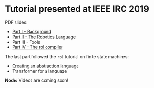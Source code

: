 


# Tutorial presented at IEEE IRC 2019

PDF slides:

- [Part I - Background](IEEE-IRC-Part-I.pdf)
- [Part II - The Robotics Language](IEEE-IRC-Part-II.pdf)
- [Part III - Tools](IEEE-IRC-Part-III.pdf)
- [Part IV - The rol compiler](IEEE-IRC-Part-IV.pdf)

The last part followed the `rol` tutorial on finite state machines:
  - [Creating an abstraction language](../../Compiler/Tutorials/FiniteStateMachine/Parser.md)
  - [Transformer for a language](../../Compiler/Tutorials/FiniteStateMachine/Transformer.md)

**Node:** Videos are coming soon!
